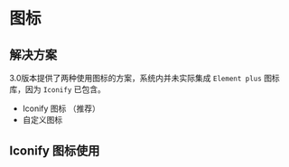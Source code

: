# 图标

## 解决方案
3.0版本提供了两种使用图标的方案，系统内并未实际集成 `Element plus` 图标库，因为 `Iconify` 已包含。

- Iconify 图标 （推荐）
- 自定义图标


## Iconify 图标使用

